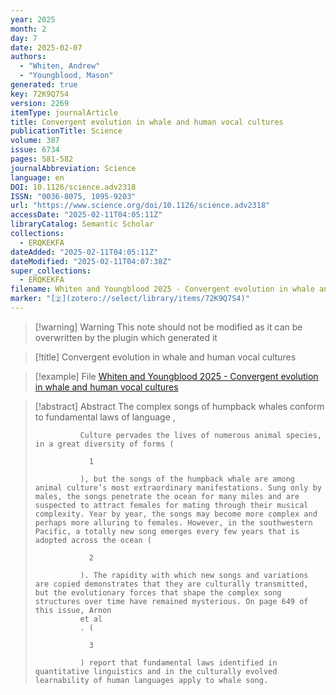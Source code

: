 ```yaml
---
year: 2025
month: 2
day: 7
date: 2025-02-07
authors:
  - "Whiten, Andrew"
  - "Youngblood, Mason"
generated: true
key: 72K9Q7S4
version: 2269
itemType: journalArticle
title: Convergent evolution in whale and human vocal cultures
publicationTitle: Science
volume: 387
issue: 6734
pages: 581-582
journalAbbreviation: Science
language: en
DOI: 10.1126/science.adv2318
ISSN: "0036-8075, 1095-9203"
url: "https://www.science.org/doi/10.1126/science.adv2318"
accessDate: "2025-02-11T04:05:11Z"
libraryCatalog: Semantic Scholar
collections:
  - ERQKEKFA
dateAdded: "2025-02-11T04:05:11Z"
dateModified: "2025-02-11T04:07:38Z"
super_collections:
  - ERQKEKFA
filename: Whiten and Youngblood 2025 - Convergent evolution in whale and human vocal cultures
marker: "[🇿](zotero://select/library/items/72K9Q7S4)"
---
```


>[!warning] Warning
> This note should not be modified as it can be overwritten by the plugin which generated it

> [!title] Convergent evolution in whale and human vocal cultures

> [!example] File
> [Whiten and Youngblood 2025 - Convergent evolution in whale and human vocal cultures](Whiten%20and%20Youngblood%202025%20-%20Convergent%20evolution%20in%20whale%20and%20human%20vocal%20cultures.pdf)

> [!abstract] Abstract
> The complex songs of humpback whales conform to fundamental laws of language
>           , 
>             
>               Culture pervades the lives of numerous animal species, in a great diversity of forms (
>               
>                 1
>               
>               ), but the songs of the humpback whale are among animal culture’s most extraordinary manifestations. Sung only by males, the songs penetrate the ocean for many miles and are suspected to attract females for mating through their musical complexity. Year by year, the songs may become more complex and perhaps more alluring to females. However, in the southwestern Pacific, a totally new song emerges every few years that is adopted across the ocean (
>               
>                 2
>               
>               ). The rapidity with which new songs and variations are copied demonstrates that they are culturally transmitted, but the evolutionary forces that shape the complex song structures over time have remained mysterious. On page 649 of this issue, Arnon
>               et al
>               . (
>               
>                 3
>               
>               ) report that fundamental laws identified in quantitative linguistics and in the culturally evolved learnability of human languages apply to whale song.

